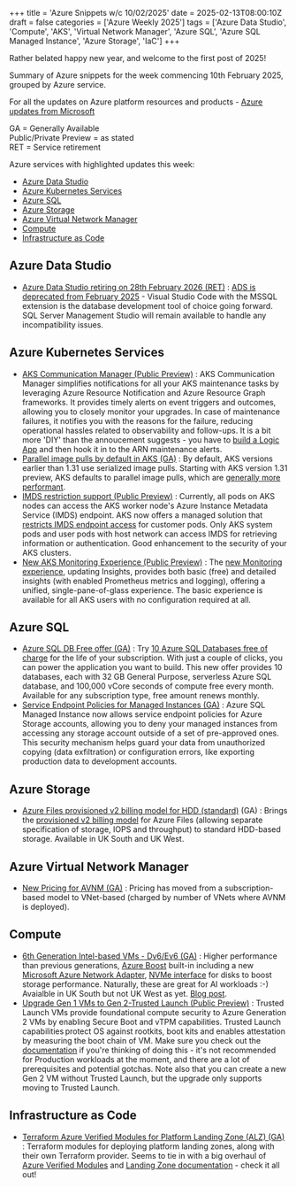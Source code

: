 +++
title = 'Azure Snippets w/c 10/02/2025'
date = 2025-02-13T08:00:10Z
draft = false
categories = ['Azure Weekly 2025']
tags = ['Azure Data Studio', 'Compute', 'AKS', 'Virtual Network Manager', 'Azure SQL', 'Azure SQL Managed Instance', 'Azure Storage', 'IaC']
+++

Rather belated happy new year, and welcome to the first post of 2025!

Summary of Azure snippets for the week commencing 10th February 2025, grouped by Azure service.

For all the updates on Azure platform resources and products - [Azure updates from Microsoft](https://azure.microsoft.com/updates/)

GA = Generally Available  
Public/Private Preview = as stated  
RET = Service retirement

Azure services with highlighted updates this week:

- [Azure Data Studio](#azure-data-studio)
- [Azure Kubernetes Services](#azure-kubernetes-services)
- [Azure SQL](#azure-sql)
- [Azure Storage](#azure-storage)
- [Azure Virtual Network Manager](#azure-virtual-network-manager)
- [Compute](#compute)
- [Infrastructure as Code](#infrastructure-as-code)

## Azure Data Studio

- [Azure Data Studio retiring on 28th February 2026 (RET)](https://azure.microsoft.com/en-gb/updates?id=479933) : [ADS is deprecated from February 2025](https://learn.microsoft.com/en-gb/azure-data-studio/whats-happening-azure-data-studio) - Visual Studio Code with the MSSQL extension is the database development tool of choice going forward. SQL Server Management Studio will remain available to handle any incompatibility issues.

## Azure Kubernetes Services

- [AKS Communication Manager (Public Preview)](https://azure.microsoft.com/en-gb/updates?id=471275) : AKS Communication Manager simplifies notifications for all your AKS maintenance tasks by leveraging Azure Resource Notification and Azure Resource Graph frameworks. It provides timely alerts on event triggers and outcomes, allowing you to closely monitor your upgrades. In case of maintenance failures, it notifies you with the reasons for the failure, reducing operational hassles related to observability and follow-ups. It is a bit more 'DIY' than the annoucement suggests - you have to [build a Logic App](https://learn.microsoft.com/en-us/azure/aks/aks-communication-manager) and then hook it in to the ARN maintenance alerts.
- [Parallel image pulls by default in AKS (GA)](https://azure.microsoft.com/en-gb/updates?id=471237) : By default, AKS versions earlier than 1.31 use serialized image pulls. Starting with AKS version 1.31 preview, AKS defaults to parallel image pulls, which are [generally more performant](https://learn.microsoft.com/en-gb/troubleshoot/azure/azure-kubernetes/availability-performance/container-image-pull-performance).
- [IMDS restriction support (Public Preview)](https://azure.microsoft.com/en-gb/updates?id=471270) : Currently, all pods on AKS nodes can access the AKS worker node's Azure Instance Metadata Service (IMDS) endpoint. AKS now offers a managed solution that [restricts IMDS endpoint access](https://learn.microsoft.com/en-gb/azure/aks/imds-restriction) for customer pods. Only AKS system pods and user pods with host network can access IMDS for retrieving information or authentication. Good enhancement to the security of your AKS clusters.
- [New AKS Monitoring Experience (Public Preview)](https://azure.microsoft.com/en-gb/updates?id=479448) : The [new Monitoring experience](https://techcommunity.microsoft.com/blog/azureobservabilityblog/public-preview-the-new-aks-monitoring-experience/4297181), updating Insights, provides both basic (free) and detailed insights (with enabled Prometheus metrics and logging), offering a unified, single-pane-of-glass experience. The basic experience is available for all AKS users with no configuration required at all.

## Azure SQL

- [Azure SQL DB Free offer (GA)](https://azure.microsoft.com/en-gb/updates?id=467778) : Try [10 Azure SQL Databases free of charge](https://learn.microsoft.com/en-us/azure/azure-sql/database/free-offer?view=azuresql) for the life of your subscription. With just a couple of clicks, you can power the application you want to build. This new offer provides 10 databases, each with 32 GB General Purpose, serverless Azure SQL database, and 100,000 vCore seconds of compute free every month. Available for any subscription type, free amount renews monthly.
- [Service Endpoint Policies for Managed Instances (GA)](https://techcommunity.microsoft.com/blog/azuresqlblog/service-endpoint-policies-for-azure-storage-now-generally-available-in-sql-manag/4366541) : Azure SQL Managed Instance now allows service endpoint policies for Azure Storage accounts, allowing you to deny your managed instances from accessing any storage account outside of a set of pre-approved ones. This security mechanism helps guard your data from unauthorized copying (data exfiltration) or configuration errors, like exporting production data to development accounts.

## Azure Storage

- [Azure Files provisioned v2 billing model for HDD (standard)](https://azure.microsoft.com/en-gb/updates?id=474894) (GA) : Brings the [provisioned v2 billing model](https://learn.microsoft.com/en-gb/azure/storage/files/understanding-billing#provisioned-v2-model) for Azure Files (allowing separate specification of storage, IOPS and throughput) to standard HDD-based storage. Available in UK South and UK West.

## Azure Virtual Network Manager

- [New Pricing for AVNM (GA)](https://azure.microsoft.com/en-gb/updates?id=480669) : Pricing has moved from a subscription-based model to VNet-based (charged by number of VNets where AVNM is deployed).

## Compute

- [6th Generation Intel-based VMs - Dv6/Ev6 (GA)](https://azure.microsoft.com/en-gb/updates?id=478996) : Higher performance than previous generations, [Azure Boost](https://learn.microsoft.com/en-us/azure/azure-boost/overview) built-in including a new [Microsoft Azure Network Adapter](https://learn.microsoft.com/en-us/azure/virtual-network/accelerated-networking-mana-overview), [NVMe interface](https://learn.microsoft.com/en-us/azure/virtual-machines/nvme-overview) for disks to boost storage performance. Naturally, these are great for AI workloads :-) Avaialble in UK South but not UK West as yet. [Blog post](https://techcommunity.microsoft.com/blog/azurecompute/announcing-general-availability-of-azure-dlde-v6-vms-powered-by-intel-emr-proces/4376186).
- [Upgrade Gen 1 VMs to Gen 2-Trusted Launch (Public Preview)](https://azure.microsoft.com/en-gb/updates?id=481565) : Trusted Launch VMs provide foundational compute security to Azure Generation 2 VMs by enabling Secure Boot and vTPM capabilities. Trusted Launch capabilities protect OS against rootkits, boot kits and enables attestation by measuring the boot chain of VM. Make sure you check out the [documentation](https://learn.microsoft.com/en-gb/azure/virtual-machines/trusted-launch-existing-vm-gen-1?tabs=windows%2Cpowershell) if you're thinking of doing this - it's not recommended for Production workloads at the moment, and there are a lot of prerequisites and potential gotchas. Note also that you can create a new Gen 2 VM without Trusted Launch, but the upgrade only supports moving to Trusted Launch.

## Infrastructure as Code

- [Terraform Azure Verified Modules for Platform Landing Zone (ALZ) (GA)](https://techcommunity.microsoft.com/blog/azuretoolsblog/announcing-general-availability-of-terraform-azure-verified-modules-for-platform/4366027) : Terraform modules for deploying platform landing zones, along with their own Terraform provider. Seems to tie in with a big overhaul of [Azure Verified Modules](https://azure.github.io/Azure-Verified-Modules/) and [Landing Zone documentation](https://azure.github.io/Azure-Landing-Zones/) - check it all out!
